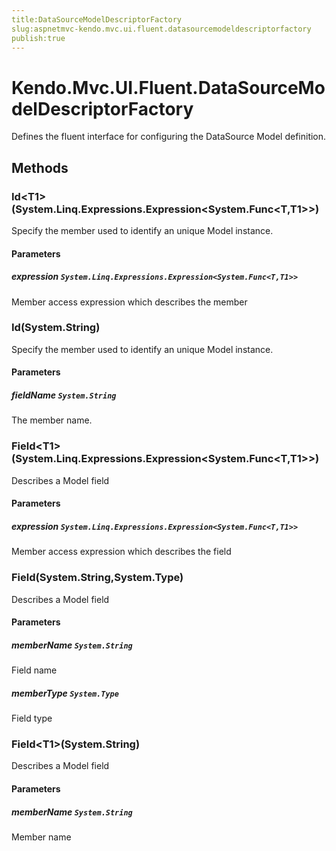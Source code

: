 ```yaml
---
title:DataSourceModelDescriptorFactory
slug:aspnetmvc-kendo.mvc.ui.fluent.datasourcemodeldescriptorfactory
publish:true
---
```


# Kendo.Mvc.UI.Fluent.DataSourceModelDescriptorFactory

Defines the fluent interface for configuring the DataSource Model definition.

## Methods

### Id\<T1\>(System.Linq.Expressions.Expression\<System.Func\<T,T1\>\>)
Specify the member used to identify an unique Model instance.

#### Parameters

##### expression `System.Linq.Expressions.Expression<System.Func<T,T1>>`
Member access expression which describes the member

### Id(System.String)
Specify the member used to identify an unique Model instance.

#### Parameters

##### fieldName `System.String`
The member name.

### Field\<T1\>(System.Linq.Expressions.Expression\<System.Func\<T,T1\>\>)
Describes a Model field

#### Parameters

##### expression `System.Linq.Expressions.Expression<System.Func<T,T1>>`
Member access expression which describes the field

### Field(System.String,System.Type)
Describes a Model field

#### Parameters

##### memberName `System.String`
Field name

##### memberType `System.Type`
Field type

### Field\<T1\>(System.String)
Describes a Model field

#### Parameters

##### memberName `System.String`
Member name
